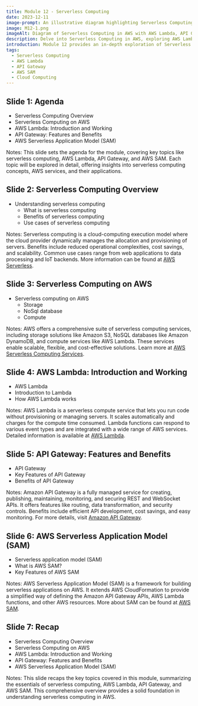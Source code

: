 ```yaml
---
title: Module 12 - Serverless Computing
date: 2023-12-11
image-prompt: An illustrative diagram highlighting Serverless Computing in AWS, featuring AWS Lambda, API Gateway, and AWS Serverless Application Model (SAM), depicted in a cloud computing framework with various serverless components
image: M12-1.png
imageAlt: Diagram of Serverless Computing in AWS with AWS Lambda, API Gateway, and AWS SAM in a cloud framework
description: Delve into Serverless Computing in AWS, exploring AWS Lambda, API Gateway, and AWS SAM. Ideal for understanding serverless solutions, their applications, and benefits in the cloud environment.
introduction: Module 12 provides an in-depth exploration of Serverless Computing in AWS, covering AWS Lambda, API Gateway, and the AWS Serverless Application Model (SAM). It offers insights into the benefits and use cases of serverless computing, along with detailed explanations of key AWS services in this domain.
tags:
  - Serverless Computing
  - AWS Lambda
  - API Gateway
  - AWS SAM
  - Cloud Computing
---
```


## Slide 1: Agenda

- Serverless Computing Overview
- Serverless Computing on AWS
- AWS Lambda: Introduction and Working
- API Gateway: Features and Benefits
- AWS Serverless Application Model (SAM)

Notes:
This slide sets the agenda for the module, covering key topics like serverless computing, AWS Lambda, API Gateway, and AWS SAM. Each topic will be explored in detail, offering insights into serverless computing concepts, AWS services, and their applications.

## Slide 2: Serverless Computing Overview

- Understanding serverless computing
  - What is serverless computing
  - Benefits of serverless computing
  - Use cases of serverless computing

Notes:
Serverless computing is a cloud-computing execution model where the cloud provider dynamically manages the allocation and provisioning of servers. Benefits include reduced operational complexities, cost savings, and scalability. Common use cases range from web applications to data processing and IoT backends. More information can be found at [AWS Serverless](https://aws.amazon.com/serverless/).

## Slide 3: Serverless Computing on AWS

- Serverless computing on AWS
  - Storage
  - NoSql database
  - Compute

Notes:
AWS offers a comprehensive suite of serverless computing services, including storage solutions like Amazon S3, NoSQL databases like Amazon DynamoDB, and compute services like AWS Lambda. These services enable scalable, flexible, and cost-effective solutions. Learn more at [AWS Serverless Computing Services](https://aws.amazon.com/serverless/).

## Slide 4: AWS Lambda: Introduction and Working

- AWS Lambda
- Introduction to Lambda
- How AWS Lambda works

Notes:
AWS Lambda is a serverless compute service that lets you run code without provisioning or managing servers. It scales automatically and charges for the compute time consumed. Lambda functions can respond to various event types and are integrated with a wide range of AWS services. Detailed information is available at [AWS Lambda](https://aws.amazon.com/lambda/).

## Slide 5: API Gateway: Features and Benefits

- API Gateway
- Key Features of API Gateway
- Benefits of API Gateway

Notes:
Amazon API Gateway is a fully managed service for creating, publishing, maintaining, monitoring, and securing REST and WebSocket APIs. It offers features like routing, data transformation, and security controls. Benefits include efficient API development, cost savings, and easy monitoring. For more details, visit [Amazon API Gateway](https://aws.amazon.com/api-gateway/).

## Slide 6: AWS Serverless Application Model (SAM)

- Serverless application model (SAM)
- What is AWS SAM?
- Key Features of AWS SAM

Notes:
AWS Serverless Application Model (SAM) is a framework for building serverless applications on AWS. It extends AWS CloudFormation to provide a simplified way of defining the Amazon API Gateway APIs, AWS Lambda functions, and other AWS resources. More about SAM can be found at [AWS SAM](https://aws.amazon.com/serverless/sam/).

## Slide 7: Recap

- Serverless Computing Overview
- Serverless Computing on AWS
- AWS Lambda: Introduction and Working
- API Gateway: Features and Benefits
- AWS Serverless Application Model (SAM)

Notes:
This slide recaps the key topics covered in this module, summarizing the essentials of serverless computing, AWS Lambda, API Gateway, and AWS SAM. This comprehensive overview provides a solid foundation in understanding serverless computing in AWS.
